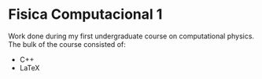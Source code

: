 # Fisica Computacional 1
Work done during my first undergraduate course on computational physics.
The bulk of the course consisted of:
- C++
- LaTeX
